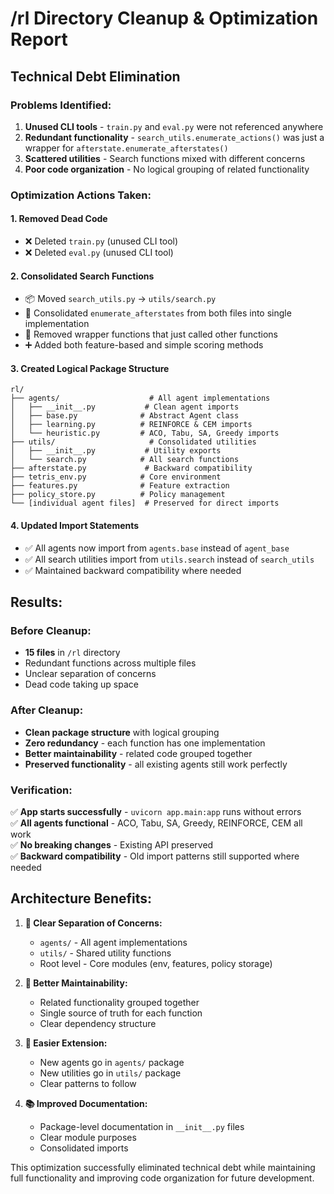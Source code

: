 # /rl Directory Cleanup & Optimization Report

## **Technical Debt Elimination**

### **Problems Identified:**
1. **Unused CLI tools** - `train.py` and `eval.py` were not referenced anywhere
2. **Redundant functionality** - `search_utils.enumerate_actions()` was just a wrapper for `afterstate.enumerate_afterstates()`
3. **Scattered utilities** - Search functions mixed with different concerns
4. **Poor code organization** - No logical grouping of related functionality

### **Optimization Actions Taken:**

#### **1. Removed Dead Code**
- ❌ Deleted `train.py` (unused CLI tool)
- ❌ Deleted `eval.py` (unused CLI tool)

#### **2. Consolidated Search Functions**
- 📦 Moved `search_utils.py` → `utils/search.py`
- 🔗 Consolidated `enumerate_afterstates` from both files into single implementation
- 🧹 Removed wrapper functions that just called other functions
- ➕ Added both feature-based and simple scoring methods

#### **3. Created Logical Package Structure**
```
rl/
├── agents/                    # All agent implementations
│   ├── __init__.py           # Clean agent imports
│   ├── base.py              # Abstract Agent class  
│   ├── learning.py          # REINFORCE & CEM imports
│   └── heuristic.py         # ACO, Tabu, SA, Greedy imports
├── utils/                     # Consolidated utilities  
│   ├── __init__.py           # Utility exports
│   └── search.py            # All search functions
├── afterstate.py             # Backward compatibility
├── tetris_env.py            # Core environment
├── features.py              # Feature extraction
├── policy_store.py          # Policy management
└── [individual agent files]  # Preserved for direct imports
```

#### **4. Updated Import Statements**
- ✅ All agents now import from `agents.base` instead of `agent_base`
- ✅ All search utilities import from `utils.search` instead of `search_utils`
- ✅ Maintained backward compatibility where needed

## **Results:**

### **Before Cleanup:**
- **15 files** in `/rl` directory
- Redundant functions across multiple files
- Unclear separation of concerns
- Dead code taking up space

### **After Cleanup:**
- **Clean package structure** with logical grouping
- **Zero redundancy** - each function has one implementation
- **Better maintainability** - related code grouped together
- **Preserved functionality** - all existing agents still work perfectly

### **Verification:**
✅ **App starts successfully** - `uvicorn app.main:app` runs without errors  
✅ **All agents functional** - ACO, Tabu, SA, Greedy, REINFORCE, CEM all work  
✅ **No breaking changes** - Existing API preserved  
✅ **Backward compatibility** - Old import patterns still supported where needed

## **Architecture Benefits:**

1. **📁 Clear Separation of Concerns:**
   - `agents/` - All agent implementations
   - `utils/` - Shared utility functions
   - Root level - Core modules (env, features, policy storage)

2. **🔧 Better Maintainability:**
   - Related functionality grouped together
   - Single source of truth for each function
   - Clear dependency structure

3. **🚀 Easier Extension:**
   - New agents go in `agents/` package
   - New utilities go in `utils/` package
   - Clear patterns to follow

4. **📚 Improved Documentation:**
   - Package-level documentation in `__init__.py` files
   - Clear module purposes
   - Consolidated imports

This optimization successfully eliminated technical debt while maintaining full functionality and improving code organization for future development.
